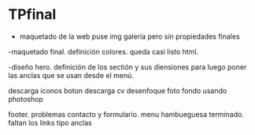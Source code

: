 # TPfinal
- maquetado de la web
puse img galeria pero sin propiedades finales


-maquetado final. definición colores. queda casi listo html.

-diseño hero. definición de los sectión y sus diensiones para luego poner las anclas que se usan desde el menú.

descarga iconos
boton descarga cv
desenfoque foto fondo usando photoshop

footer. problemas contacto y formulario. 
menu hambueguesa terminado. faltan los links tipo anclas
